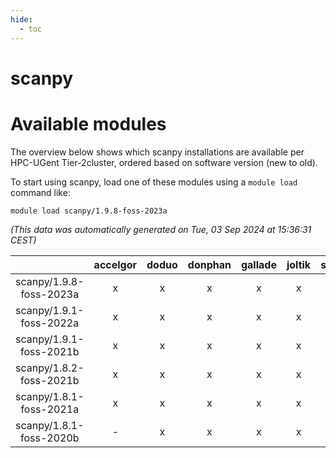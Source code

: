 ```yaml
---
hide:
  - toc
---
```


scanpy
======

# Available modules


The overview below shows which scanpy installations are available per HPC-UGent Tier-2cluster, ordered based on software version (new to old).

To start using scanpy, load one of these modules using a `module load` command like:

```shell
module load scanpy/1.9.8-foss-2023a
```

*(This data was automatically generated on Tue, 03 Sep 2024 at 15:36:31 CEST)*  

| |accelgor|doduo|donphan|gallade|joltik|shinx|skitty|
| :---: | :---: | :---: | :---: | :---: | :---: | :---: | :---: |
|scanpy/1.9.8-foss-2023a|x|x|x|x|x|x|x|
|scanpy/1.9.1-foss-2022a|x|x|x|x|x|-|x|
|scanpy/1.9.1-foss-2021b|x|x|x|x|x|-|x|
|scanpy/1.8.2-foss-2021b|x|x|x|x|x|-|x|
|scanpy/1.8.1-foss-2021a|x|x|x|x|x|-|x|
|scanpy/1.8.1-foss-2020b|-|x|x|x|x|-|x|
